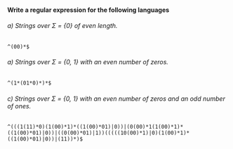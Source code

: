 #### Write a regular expression for the following languages

###### a) Strings over Σ = {0} of even length.

```
^(00)*$
```

###### a) Strings over Σ = {0, 1} with an even number of zeros.

```
^(1*(01*0)*)*$
```

###### c) Strings over Σ = {0, 1} with an even number of zeros and an odd number of ones.

```
^(((1(11)*0)(1(00)*1)*((1(00)*01)|0))|(0(00)*1(1(00)*1)*((1(00)*01)|0))|((0(00)*01)|1))(((((10(00)*1)|0)(1(00)*1)*((1(00)*01)|0))|(11))*)$
```
